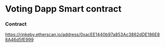 # Voting Dapp Smart contract

### Contract
https://rinkeby.etherscan.io/address/0xacEE1440b97a853Ac3862dDE186E88A46d5fE999
